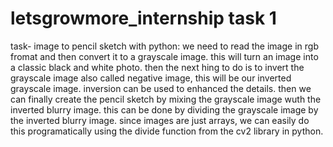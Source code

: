 # letsgrowmore_internship task 1
task- image to pencil sketch with python: 
we need to read the image in rgb fromat and then convert it to a grayscale image.
this will turn an image into a classic black and white photo.
then the next hing to do is to invert the grayscale image also called negative image, this will be our inverted grayscale image.
inversion can be used to enhanced the details. then we can finally create the pencil sketch by mixing the grayscale image wuth the inverted blurry image. this can be done by dividing the grayscale image by the inverted blurry image.
since images are just arrays, we can easily do this programatically using the divide function from the cv2 library in python.
